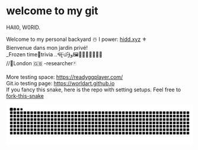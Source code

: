 # welcome to my git

<html>


 
 <body>
  
  <div class="ex001"> 
   
<p>HAll0, W0RlD. </p>
<p>Welcome to my personal backyard ☃️ I power: <a href="https://www.instagram.com/hidd.xyz/">hidd.xyz</a> ⚜️ </br>
Bienvenue dans mon jardin privé! </br>
_Frozen time💠trivia ..٩(˃̶͈̀௰˂̶͈́)و🖼💙🇫🇷💚🇮🇹🍝 </br>
//📍London 🇬🇧 -researcher🃏 </p>

More testing space:
https://readyggplayer.com/ </br>
Git.io testing page: https://worldart.github.io</br>
If you fancy this snake, here is the repo with setting setups. Feel free to <a href="https://github.com/worldart/fork-this-snake"> fork-this-snake </a> </br>

<picture>
  <source media="(prefers-color-scheme: dark)" srcset="https://raw.githubusercontent.com/worldart/worldart/output/github-contribution-grid-snake-dark.svg">
  <source media="(prefers-color-scheme: light)" srcset="https://raw.githubusercontent.com/worldart/worldart/output/github-contribution-grid-snake.svg">
  <img alt="github contribution grid snake animation" src="https://raw.githubusercontent.com/worldart/worldart/output/github-contribution-grid-snake.svg">
</picture>

</div>

</body>


</html>
